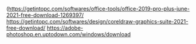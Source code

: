 (https://getintopc.com/softwares/office-tools/office-2019-pro-plus-june-2021-free-download-1269397/
https://getintopc.com/softwares/design/coreldraw-graphics-suite-2021-free-download/
https://adobe-photoshop.en.uptodown.com/windows/download
